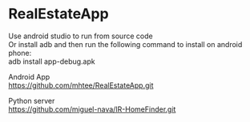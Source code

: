 # RealEstateApp

Use android studio to run from source code <br />
Or install adb and then run the following command to install on android phone: <br />
adb install app-debug.apk <br />

Android App <br />
https://github.com/mhtee/RealEstateApp.git

Python server <br />
https://github.com/miguel-nava/IR-HomeFinder.git
